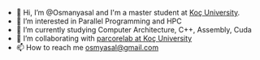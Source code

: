 - 👋 Hi, I’m @Osmanyasal and I'm a master student at [Koç University](https://www.ku.edu.tr/).
- 👀 I’m interested in Parallel Programming and HPC
- 🌱 I’m currently studying Computer Architecture, C++, Assembly, Cuda
- 💞️ I’m collaborating with [parcorelab at Koç University](https://parcorelab.ku.edu.tr/)
- 📫 How to reach me osmyasal@gmail.com

<!---
Osmanyasal/Osmanyasal is a ✨ special ✨ repository because its `README.md` (this file) appears on your GitHub profile.
You can click the Preview link to take a look at your changes.
--->

